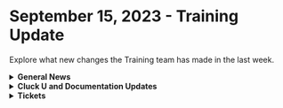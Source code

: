 # September 15, 2023 - Training Update

Explore what new changes the Training team has made in the last week.

<details>

<summary><strong>General News</strong></summary>

* The Cluck U team will be meeting next week for more awesome education planning! But don't worry, we have some awesome updates for self-service. Here is the updated live schedule for next week:
  * Monday:
    * [Rewst 101: Laying the Foundations of Automation](https://calendly.com/cluck-u/rewst-101) @ 12 p.m. ET (No change)
  * Wednesday:
    * [Cluck University AMA / Office Hours](https://calendly.com/cluck-u/roc-ama) @ 1:15 p.m. ET (Special day/time)
  * Friday:
    * [Rewst 102: Building Basic Workflows](https://calendly.com/cluck-u/rewst-102) @ 12 p.m. ET (Special day/time)
  * Join us in our new [Cluck-U Discord channel](https://discord.com/channels/936789089703845988/1121465945295167588) if you have any questions, comments, or concerns!

</details>

<details>

<summary><strong>Cluck U and Documentation Updates</strong></summary>

**Cluck University**

* We've added more self-service features to provide more value to those taking training on the [Cluck University](broken-reference) pages, including:
  * A [signup for the welcome package](../../../cluck-university/rewst-foundations/), including an email and schedule for live training.
  * Get Credit forms for each course where you can give feedback and validate your understanding!
  * Added a [Foundations Certification](../../../cluck-university/rewst-foundations/foundations-certification.md) sign-up page!

**Documentation**

* [Open Mic - September 8th Video and Page Added](../../roc-open-mics/roc-open-mics-north-america/2023-roc-open-mics/september-8-2023-special-guest-automation-from-down-under.md)
* [Added Huntress Integration Setup Page](../../../documentation/integrations/individual-integration-documentation/security/huntress/huntress-integration-setup.md)
* [Added an Actions & Endpoints page for IT Glue](../../../documentation/integrations/individual-integration-documentation/documentation/itglue/action-and-endpoints.md)
* Added alternative download instructions for [Datto RMM](../../../documentation/integrations/individual-integration-documentation/rmm/datto-rmm/datto-rmm-integration-setup.md) PowerShell cpt file
* Added [Date-Time Comparisons Jinja Page](../../../documentation/jinja/common-jinja-examples/date-time-comparisons.md)
* Added [Block Scope Jinja page](../../../documentation/jinja/common-jinja-examples/block-scope.md)
* Added [Jinja Macros Jinja page](../../../documentation/jinja/common-jinja-examples/jinja-macros.md)
* Added note about signing up for the Australian Open Mic on the [Resources page](broken-reference)
* Updates and Fixes
  * Updated steps and added images to the [Auvik Integration Setup](../../../documentation/integrations/individual-integration-documentation/rmm/auvik/auvik-integration-setup.md) page.
  * Updated steps and added images to the [ConnectWise Automate Integration](../../../documentation/integrations/individual-integration-documentation/rmm/connectwise-automate/connectwise-automate-integration-setup.md) Setup page.
  * Updated [IT Glue Integration Setup](../../../documentation/integrations/individual-integration-documentation/documentation/itglue/it-glue-integration-setup.md) page.
  * Fixed Typo on [Datto RMM](../../../documentation/integrations/individual-integration-documentation/rmm/datto-rmm/datto-rmm-integration-setup.md) page.
  * Fixed Typo on [Kaseya VSA](../../../documentation/integrations/individual-integration-documentation/rmm/kaseya-vsa/kaseya-vsa-integration-setup.md) page
  * Updated List Comprehension title to "[Working with Lists](../../../documentation/jinja/use-cases-and-best-practices/jinja-lists.md)"
  * Updated [Internal Rewst Jinja](../../../documentation/jinja/internal-rewst-jinja-examples.md) Examples!
  * Added "What is meant by the term "Workflow Wrapper" when discussed by the ROC team?" section to the [FAQ page](broken-reference).

</details>

<details>

<summary><strong>Tickets</strong></summary>

With the ROC now using Halo for their ticketing system, this is when you should find a ticket created for you!

* [x] A discussion with a ROC engineer that doesn't result in a fix on first discussion
* [x] If you have a call to troubleshoot, create workflows or other ROC work
* [x] For all onboarding or expansion work
* [x] If a call results in a new workflow idea or request

If you'd like to manually create a ticket yourself, review the "Rewst Support" section at the bottom of this page.

</details>
